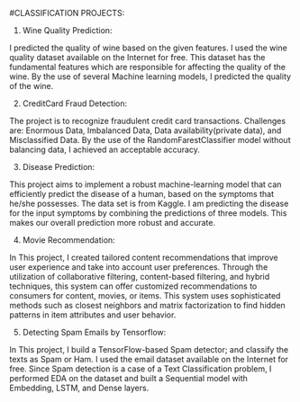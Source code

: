 #CLASSIFICATION PROJECTS:

1. Wine Quality Prediction:
   
I predicted the quality of wine based on the given features. I used the wine quality dataset available on the Internet for free. This dataset has the fundamental features which are responsible for affecting the quality of the wine. By the use of several Machine learning models, I predicted the quality of the wine.

2. CreditCard Fraud Detection:
   
The project is to recognize fraudulent credit card transactions. Challenges are: Enormous Data, Imbalanced Data, Data availability(private data), and Misclassified Data. By the use of the RandomFarestClassifier model without balancing data, I achieved an acceptable accuracy.

3. Disease Prediction:
   
This project aims to implement a robust machine-learning model that can efficiently predict the disease of a human, based on the symptoms that he/she possesses. The data set is from Kaggle. I am predicting the disease for the input symptoms by combining the predictions of three models. This makes our overall prediction more robust and accurate.

4. Movie Recommendation:
   
In This project, I created tailored content recommendations that improve user experience and take into account user preferences. Through the utilization of collaborative filtering, content-based filtering, and hybrid techniques, this system can offer customized recommendations to consumers for content, movies, or items. This system uses sophisticated methods such as closest neighbors and matrix factorization to find hidden patterns in item attributes and user behavior.

5. Detecting Spam Emails by Tensorflow:
   
In This project, I build a TensorFlow-based Spam detector; and classify the texts as Spam or Ham. I used the email dataset available on the Internet for free. Since Spam detection is a case of a Text Classification problem, I performed EDA on the dataset and built a Sequential model with Embedding, LSTM, and Dense layers.
